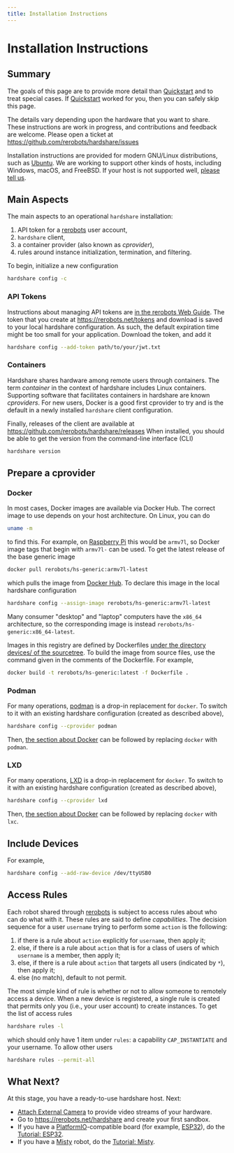 ```yaml
---
title: Installation Instructions
---
```


# Installation Instructions

## Summary

The goals of this page are to provide more detail than [Quickstart](/quickstart) and to
treat special cases. If [Quickstart](/quickstart) worked for you, then you can safely
skip this page.

The details vary depending upon the hardware that you want to share. These
instructions are work in progress, and contributions and feedback are welcome.
Please open a ticket at <https://github.com/rerobots/hardshare/issues>

Installation instructions are provided for modern GNU/Linux distributions, such
as [Ubuntu](https://ubuntu.com/download/desktop). We are working to support other kinds of hosts, including Windows,
macOS, and FreeBSD.
If your host is not supported well, [please tell us](https://rerobots.net/contact).


## Main Aspects

The main aspects to an operational `hardshare` installation:

1. API token for a [rerobots](https://rerobots.net/) user account,
2. `hardshare` client,
3. a container provider (also known as *cprovider*),
4. rules around instance initialization, termination, and filtering.

To begin, initialize a new configuration

```bash
hardshare config -c
```


### API Tokens

Instructions about managing API tokens are [in the rerobots Web Guide](
https://docs.rerobots.net/web/making-and-revoking-api-tokens). The
token that you create at <https://rerobots.net/tokens> and download is saved to
your local hardshare configuration. As such, the default expiration time might
be too small for your application. Download the token, and add it

```bash
hardshare config --add-token path/to/your/jwt.txt
```


### Containers

Hardshare shares hardware among remote users through containers. The term
*container* in the context of hardshare includes Linux containers. Supporting
software that facilitates containers in hardshare are known *cproviders*. For new
users, Docker is a good first cprovider to try and is the default in a
newly installed `hardshare` client configuration.

Finally, releases of the client are available at <https://github.com/rerobots/hardshare/releases>
When installed, you should be able to get the version from the
command-line interface (CLI)

```bash
hardshare version
```


## Prepare a cprovider

### Docker

In most cases, Docker images are available via Docker Hub. The correct image to
use depends on your host architecture. On Linux, you can do

```bash
uname -m
```

to find this. For example, on [Raspberry Pi](
https://www.raspberrypi.com/products/raspberry-pi-4-model-b/specifications/)
this would be `armv7l`, so Docker image tags that begin with `armv7l-` can be
used. To get the latest release of the base generic image

```bash
docker pull rerobots/hs-generic:armv7l-latest
```

which pulls the image from [Docker Hub](https://hub.docker.com/r/rerobots/hs-generic).
To declare this image in the local hardshare configuration

```bash
hardshare config --assign-image rerobots/hs-generic:armv7l-latest
```

Many consumer "desktop" and "laptop" computers have the `x86_64` architecture,
so the corresponding image is instead `rerobots/hs-generic:x86_64-latest`.

Images in this registry are defined by Dockerfiles [under the directory
devices/ of the sourcetree](https://github.com/rerobots/hardshare/tree/main/devices).
To build the image from source files, use the command
given in the comments of the Dockerfile. For example,

```bash
docker build -t rerobots/hs-generic:latest -f Dockerfile .
```


### Podman

For many operations, [podman](https://podman.io/) is a drop-in replacement for `docker`. To switch
to it with an existing hardshare configuration (created as described above),

```bash
hardshare config --cprovider podman
```

Then, [the section about Docker](#docker) can be
followed by replacing `docker` with `podman`.


### LXD

For many operations, [LXD](https://linuxcontainers.org/lxd/) is a drop-in
replacement for `docker`. To switch to it with an existing hardshare
configuration (created as described above),

```bash
hardshare config --cprovider lxd
```

Then, [the section about Docker](#docker) can be
followed by replacing `docker` with `lxc`.


## Include Devices

For example,

```bash
hardshare config --add-raw-device /dev/ttyUSB0
```


## Access Rules

Each robot shared through [rerobots](https://rerobots.net/) is subject to access
rules about who can do what with it.
These rules are said to define *capabilities*. The decision
sequence for a user `username` trying to perform some `action` is the
following:

1. if there is a rule about `action` explicitly for `username`, then apply it;
2. else, if there is a rule about  `action` that is for a class of users of which `username` is a member, then apply it;
3. else, if there is a rule about `action` that targets all users (indicated by `*`), then apply it;
4. else (no match), default to not permit.

The most simple kind of rule is whether or not to allow someone to remotely
access a device. When a new device is registered, a single rule is created that
permits only you (i.e., your user account) to create instances. To get the list
of access rules

```bash
hardshare rules -l
```

which should only have 1 item under `rules`: a capability `CAP_INSTANTIATE`
and your username. To allow other users

```bash
hardshare rules --permit-all
```


## What Next?

At this stage, you have a ready-to-use hardshare host. Next:

* [Attach External Camera](/attach_camera) to provide video streams of your hardware.
* Go to <https://rerobots.net/hardshare> and create your first sandbox.
* If you have a [PlatformIO](https://docs.platformio.org/en/latest/what-is-platformio.html)-compatible board (for example, [ESP32](https://docs.espressif.com/projects/esp-idf/en/latest/esp32/)), do the [Tutorial: ESP32](/tutorials/esp32).
* If you have a [Misty](https://www.mistyrobotics.com/) robot, do the [Tutorial: Misty](/tutorials/misty).
